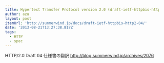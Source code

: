```yaml
---
title: Hypertext Transfer Protocol version 2.0 (draft-ietf-httpbis-http2-04) 日本語訳
author: azu
layout: post
itemUrl: 'http://summerwind.jp/docs/draft-ietf-httpbis-http2-04/'
date: '2013-08-21T13:27:38.817Z'
tags:
  - HTTP
  - spec
---
```

HTTP/2.0 Draft 04 仕様書の翻訳
http://blog.summerwind.jp/archives/2076
